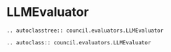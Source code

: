 # LLMEvaluator

```{eval-rst}
.. autoclasstree:: council.evaluators.LLMEvaluator

.. autoclass:: council.evaluators.LLMEvaluator
```
